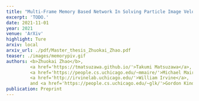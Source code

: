```yaml
---
title: "Multi-Frame Memory Based Network In Solving Particle Image Velocimetry"
excerpt: 'TODO.'
date: 2021-11-01
year: 2021
venue: 'ArXiv'
highlight: Ture
arxiv: local
arxiv_url: ./pdf/Master_thesis_Zhuokai_Zhao.pdf
teaser: ./images/memorypiv.gif
authors: <b>Zhuokai Zhao</b>,
         <a href='https://tmatsuzawa.github.io/'>Takumi Matsuzawa</a>,
         <a href='https://people.cs.uchicago.edu/~mmaire/'>Michael Maire</a>,
         <a href='http://irvinelab.uchicago.edu/'>William Irvine</a>,
         and <a href='https://people.cs.uchicago.edu/~glk/'>Gordon Kindlmann</a>
publication: Preprint
---
```

